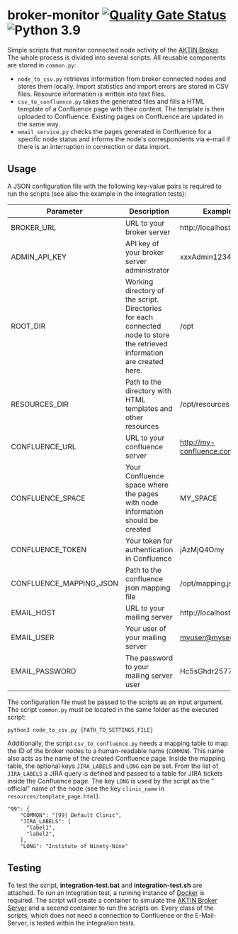 # broker-monitor [![Quality Gate Status](https://sonarcloud.io/api/project_badges/measure?project=aktin_AKTIN_broker_monitor&metric=alert_status)](https://sonarcloud.io/summary/new_code?id=aktin_AKTIN_broker_monitor) ![Python 3.9](https://img.shields.io/badge/python-3.9-blue)

Simple scripts that monitor connected node activity of the [AKTIN Broker](https://github.com/aktin/broker). The whole process is divided into several scripts. All reusable components are stored in `common.py`:

* `node_to_csv.py` retrieves information from broker connected nodes and stores them locally. Import statistics and import errors are stored in CSV files. Resource information is written into text files.
* `csv_to_confluence.py` takes the generated files and fills a HTML template of a Confluence page with their content. The template is then uploaded to Confluence. Existing pages on Confluence are updated in the same way.
* `email_service.py` checks the pages generated in Confluence for a specific node status and informs the node's correspondents via e-mail if there is an interruption in connection or data import.

## Usage

A JSON configuration file with the following key-value pairs is required to run the scripts (see also the example in the integration tests):

| Parameter               | Description                                                                                                               | Example                  |
|-------------------------|---------------------------------------------------------------------------------------------------------------------------|--------------------------|
| BROKER_URL              | URL to your broker server                                                                                                 | http://localhost:8080    |
| ADMIN_API_KEY           | API key of your broker server administrator                                                                               | xxxAdmin1234             |
| ROOT_DIR                | Working directory of the script. Directories for each connected node to store the retrieved information are created here. | /opt                     |
| RESOURCES_DIR           | Path to the directory with HTML templates and other resources                                                             | /opt/resources           |
| CONFLUENCE_URL          | URL to your confluence server                                                                                             | http://my-confluence.com |
| CONFLUENCE_SPACE        | Your Confluence space where the pages with node information should be created                                             | MY_SPACE                 |
| CONFLUENCE_TOKEN        | Your token for authentication in Confluence                                                                               | jAzMjQ4Omy               |
| CONFLUENCE_MAPPING_JSON | Path to the confluence json mapping file                                                                                  | /opt/mapping.json        |
| EMAIL_HOST              | URL to your mailing server                                                                                                | http://localhost:8888    |
| EMAIL_USER              | Your user of your mailing server                                                                                          | myuser@myserver.net      |
| EMAIL_PASSWORD          | The password to your mailing server user                                                                                  | Hc5sGhdr2577             |

The configuration file must be passed to the scripts as an input argument. The script `common.py` must be located in the same folder as the executed script:

```
python3 node_to_csv.py {PATH_TO_SETTINGS_FILE}
```

Additionally, the script `csv_to_confluence.py` needs a mapping table to map the ID of the broker nodes to a human-readable name (`COMMON`). This name also acts as the name of the created Confluence page. Inside the mapping table, the
optional keys `JIRA_LABELS` and `LONG` can be set. From the list of `JIRA_LABELS` a JIRA query is defined and passed to a table for JIRA tickets inside the Confluence page. The key `LONG` is used by the script as the "
official" name of the node (see the key `clinic_name` in `resources/template_page.html`).

```
"99": {
    "COMMON": "[99] Default Clinic",
    "JIRA_LABELS": [
      "label1",
      "label2",
    ],
    "LONG": "Institute of Ninety-Nine"
```

## Testing

To test the script, **integration-test.bat** and **integration-test.sh** are attached. To run an integration test, a running instance of [Docker](https://www.docker.com/) is required. The script will create a container to
simulate the [AKTIN Broker Server](https://github.com/aktin/broker/tree/master/broker-server) and a second container to run the scripts on. Every class of the scripts, which does not need a connection to Confluence or the E-Mail-Server, is tested
within the integration tests.

